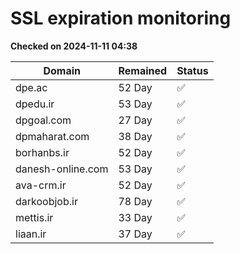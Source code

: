 # SSL expiration monitoring

**Checked on 2024-11-11 04:38**

| Domain | Remained | Status       |
|--------|----------|--------------|
| dpe.ac     | 52 Day   | ✅ |
| dpedu.ir     | 53 Day   | ✅ |
| dpgoal.com     | 27 Day   | ✅ |
| dpmaharat.com     | 38 Day   | ✅ |
| borhanbs.ir     | 52 Day   | ✅ |
| danesh-online.com     | 53 Day   | ✅ |
| ava-crm.ir     | 52 Day   | ✅ |
| darkoobjob.ir     | 78 Day   | ✅ |
| mettis.ir     | 33 Day   | ✅ |
| liaan.ir     | 37 Day   | ✅ |
